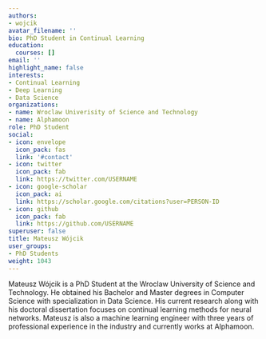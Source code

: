 ```yaml
---
authors:
- wojcik
avatar_filename: ''
bio: PhD Student in Continual Learning
education:
  courses: []
email: ''
highlight_name: false
interests:
- Continual Learning
- Deep Learning
- Data Science
organizations:
- name: Wroclaw Univerisity of Science and Technology
- name: Alphamoon
role: PhD Student
social:
- icon: envelope
  icon_pack: fas
  link: '#contact'
- icon: twitter
  icon_pack: fab
  link: https://twitter.com/USERNAME
- icon: google-scholar
  icon_pack: ai
  link: https://scholar.google.com/citations?user=PERSON-ID
- icon: github
  icon_pack: fab
  link: https://github.com/USERNAME
superuser: false
title: Mateusz Wójcik
user_groups:
- PhD Students
weight: 1043
---
```

Mateusz Wójcik is a PhD Student at the Wroclaw University of Science and Technology. He obtained his Bachelor and Master degrees in Computer Science with specialization in Data Science. His current research along with his doctoral dissertation focuses on continual learning methods for neural networks. Mateusz is also a machine learning engineer with three years of professional experience in the industry and currently works at Alphamoon.